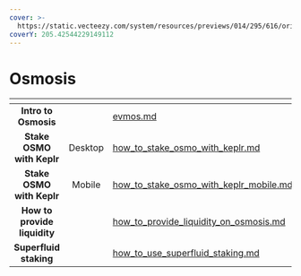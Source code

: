 ```yaml
---
cover: >-
  https://static.vecteezy.com/system/resources/previews/014/295/616/original/osmosis-coin-falling-from-the-sky-osmo-cryptocurrency-concept-banner-background-vector.jpg
coverY: 205.42544229149112
---
```


# Osmosis

<table data-view="cards"><thead><tr><th align="center"></th><th align="center"></th><th data-hidden data-card-target data-type="content-ref"></th></tr></thead><tbody><tr><td align="center"><strong>Intro to Osmosis</strong></td><td align="center"></td><td><a href="evmos.md">evmos.md</a></td></tr><tr><td align="center"><strong>Stake OSMO with Keplr</strong></td><td align="center">Desktop</td><td><a href="how_to_stake_osmo_with_keplr.md">how_to_stake_osmo_with_keplr.md</a></td></tr><tr><td align="center"><strong>Stake OSMO with Keplr</strong></td><td align="center">Mobile</td><td><a href="how_to_stake_osmo_with_keplr_mobile.md">how_to_stake_osmo_with_keplr_mobile.md</a></td></tr><tr><td align="center"><strong>How to provide liquidity</strong></td><td align="center"><strong></strong></td><td><a href="how_to_provide_liquidity_on_osmosis.md">how_to_provide_liquidity_on_osmosis.md</a></td></tr><tr><td align="center"><strong>Superfluid staking</strong></td><td align="center"></td><td><a href="how_to_use_superfluid_staking.md">how_to_use_superfluid_staking.md</a></td></tr></tbody></table>
